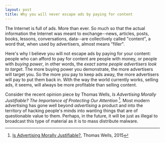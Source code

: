 ```yaml
---
layout: post
title: Why you will never escape ads by paying for content
---
```


The Internet is full of ads. More than ever. So much so that the actual information the Internet was meant to exchange--news, articles, posts, books, lessons, conversations, data--are collectively called "content", a word that, when used by advertisers, almost means "filler".

Here's why I believe you will not escape ads by paying for your content: people who can afford to pay for content are people with money, or people with *buying power*, in other words, the *exact same people advertisers look to target*. The more buying power you demonstrate, the more advertisers will target you. So the more you pay to keep ads away, the more advertisers will pay to put them back in. With the way the world currently works, selling ads, it seems, will always be more profitable than selling content.

<!--break-->

Consider the recent opinion piece by Thomas Wells, *Is Advertising Morally Justifiable? The Importance of Protecting Our Attention* [^1]. Most modern advertising has gone well beyond *advertising* a product and into the territory of hacking people's minds into wanting things that are of questionable value to them. Perhaps, in the future, it will be just as illegal to broadcast this type of material as it is to mass distribute malware.

[^1]: [Is Advertising Morally Justifiable?](http://www.abc.net.au/religion/articles/2015/07/14/4273200.htm), Thomas Wells, 2015